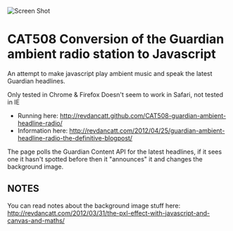 ![Screen Shot](http://cattopus23.com/img/panel-CAT508.png)

CAT508 Conversion of the Guardian ambient radio station to Javascript
=====================================================================

An attempt to make javascript play ambient music and speak the latest Guardian headlines.

Only tested in Chrome & Firefox
Doesn't seem to work in Safari, not tested in IE

+ Running here: http://revdancatt.github.com/CAT508-guardian-ambient-headline-radio/
+ Information here: http://revdancatt.com/2012/04/25/guardian-ambient-headline-radio-the-definitive-blogpost/

The page polls the Guardian Content API for the latest headlines, if it sees one it hasn't spotted before then it "announces" it and changes the background image.

NOTES
-----

You can read notes about the background image stuff here: http://revdancatt.com/2012/03/31/the-pxl-effect-with-javascript-and-canvas-and-maths/

